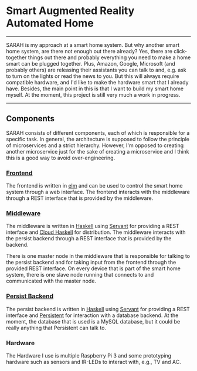 # Smart Augmented Reality Automated Home
---

SARAH is my approach at a smart home system. But why another smart home system, are there not enough out there already? Yes, there are click-together things out there and probably everything you need to make a home smart can be plugged together. Plus, Amazon, Google, Microsoft (and probably others) are releasing their assistants you can talk to and, e.g. ask to turn on the lights or read the news to you. But this will always require compatible hardware, and I'd like to make the hardware smart that I already have. Besides, the main point in this is that I want to build my smart home myself. At the moment, this project is still very much a work in progress.

---

## Components
SARAH consists of different components, each of which is responsible for a specific task. In general, the architecture is supposed to follow the principle of microservices and a strict hierarchy. However, I'm opposed to creating another microservice just for the sake of creating a microservice and I think this is a good way to avoid over-engineering.

### [Frontend](https://github.com/chrisbloecker/sarah-frontend)
The frontend is written in [elm](http://elm-lang.org/) and can be used to control the smart home system through a web interface. The frontend interacts with the middleware through a REST interface that is provided by the middleware.

### [Middleware](https://github.com/chrisbloecker/sarah-middleware)
The middleware is written in [Haskell](https://www.haskell.org/) using [Servant](http://haskell-servant.readthedocs.io/) for providing a REST interface and [Cloud Haskell](http://haskell-distributed.github.io/) for distribution. The middleware interacts with the persist backend through a REST interface that is provided by the backend.

There is one master node in the middleware that is responsible for talking to the persist backend and for taking input from the frontend through the provided REST interface. On every device that is part of the smart home system, there is one slave node running that connects to and communicated with the master node.

### [Persist Backend](https://github.com/chrisbloecker/sarah-persist)
The persist backend is written in [Haskell](https://www.haskell.org/) using [Servant](http://haskell-servant.readthedocs.io/) for providing a REST interface and [Persistent](http://www.yesodweb.com/book/persistent) for interaction with a database backend. At the moment, the database that is used is a MySQL database, but it could be really anything that Persistent can talk to.

### Hardware
The Hardware I use is multiple Raspberry Pi 3 and some prototyping hardware such as sensors and IR-LEDs to interact with, e.g., TV and AC.
